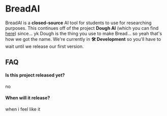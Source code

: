 
# BreadAI

BreadAI is a **closed-source** AI tool for students to use for researching purposes. This continues off of the project **Dough AI** (which you can find [here](https://dough-ai.vercel.app)) since... yk Dough is the thing you use to make Bread... so yeah that's how we got the name. We're currently in **🛠️ Development** so you'll have to wait until we release our first version.


## FAQ

#### Is this project released yet?

no

#### When will it release?

when i feel like it

